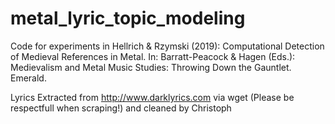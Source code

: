 # metal_lyric_topic_modeling
Code for experiments in Hellrich &amp; Rzymski (2019): Computational Detection of Medieval References in Metal. In: Barratt-Peacock &amp; Hagen (Eds.): Medievalism and Metal Music Studies: Throwing Down the Gauntlet. Emerald.

Lyrics Extracted from http://www.darklyrics.com via wget (Please be respectfull when scraping!) and cleaned by Christoph
